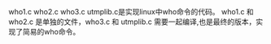 who1.c who2.c who3.c utmplib.c是实现linux中who命令的代码。
who1.c 和 who2.c 是单独的文件，who3.c 和 utmplib.c 需要一起编译,也是最终的版本，实现了简易的who命令。
